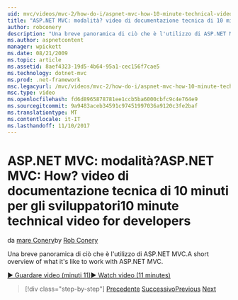 ```yaml
---
uid: mvc/videos/mvc-2/how-do-i/aspnet-mvc-how-10-minute-technical-video-for-developers
title: "ASP.NET MVC: modalità? video di documentazione tecnica di 10 minuti per gli sviluppatori | Documenti Microsoft"
author: robconery
description: "Una breve panoramica di ciò che è l'utilizzo di ASP.NET MVC."
ms.author: aspnetcontent
manager: wpickett
ms.date: 08/21/2009
ms.topic: article
ms.assetid: 8aef4323-19d5-4b64-95a1-cec156f7cae5
ms.technology: dotnet-mvc
ms.prod: .net-framework
msc.legacyurl: /mvc/videos/mvc-2/how-do-i/aspnet-mvc-how-10-minute-technical-video-for-developers
msc.type: video
ms.openlocfilehash: fd6d8965878781ee1ccb5ba6000cbfc9c4e764e9
ms.sourcegitcommit: 9a9483aceb34591c97451997036a9120c3fe2baf
ms.translationtype: MT
ms.contentlocale: it-IT
ms.lasthandoff: 11/10/2017
---
```

<a name="aspnet-mvc-how-10-minute-technical-video-for-developers"></a><span data-ttu-id="2fa6d-104">ASP.NET MVC: modalità?</span><span class="sxs-lookup"><span data-stu-id="2fa6d-104">ASP.NET MVC: How?</span></span> <span data-ttu-id="2fa6d-105">video di documentazione tecnica di 10 minuti per gli sviluppatori</span><span class="sxs-lookup"><span data-stu-id="2fa6d-105">10 minute technical video for developers</span></span>
====================
<span data-ttu-id="2fa6d-106">da [mare Conery](https://github.com/robconery)</span><span class="sxs-lookup"><span data-stu-id="2fa6d-106">by [Rob Conery](https://github.com/robconery)</span></span>

<span data-ttu-id="2fa6d-107">Una breve panoramica di ciò che è l'utilizzo di ASP.NET MVC.</span><span class="sxs-lookup"><span data-stu-id="2fa6d-107">A short overview of what it's like to work with ASP.NET MVC.</span></span>

[<span data-ttu-id="2fa6d-108">&#9654; Guardare video (minuti 11)</span><span class="sxs-lookup"><span data-stu-id="2fa6d-108">&#9654; Watch video (11 minutes)</span></span>](https://channel9.msdn.com/Blogs/ASP-NET-Site-Videos/aspnet-mvc-how-10-minute-technical-video-for-developers)

>[!div class="step-by-step"]
<span data-ttu-id="2fa6d-109">[Precedente](why-aspnet-mvc-3-minute-overview-video-for-decision-makers.md)
[Successivo](how-do-i-return-json-formatted-data-for-an-ajax-call-in-an-aspnet-mvc-web-application.md)</span><span class="sxs-lookup"><span data-stu-id="2fa6d-109">[Previous](why-aspnet-mvc-3-minute-overview-video-for-decision-makers.md)
[Next](how-do-i-return-json-formatted-data-for-an-ajax-call-in-an-aspnet-mvc-web-application.md)</span></span>
